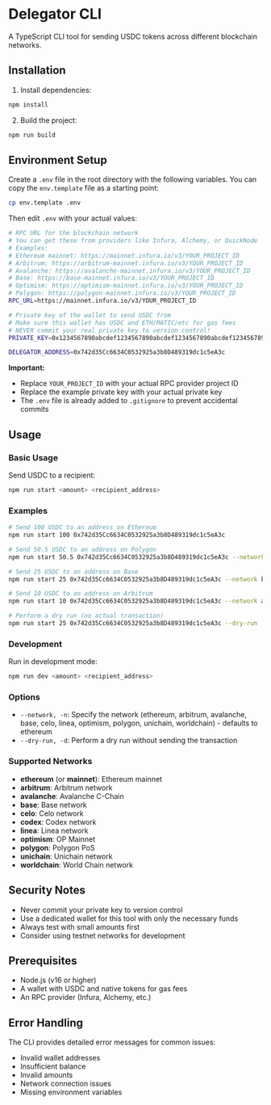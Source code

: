 # Delegator CLI

A TypeScript CLI tool for sending USDC tokens across different blockchain networks.

## Installation

1. Install dependencies:
```bash
npm install
```

2. Build the project:
```bash
npm run build
```

## Environment Setup

Create a `.env` file in the root directory with the following variables. You can copy the `env.template` file as a starting point:

```bash
cp env.template .env
```

Then edit `.env` with your actual values:

```bash
# RPC URL for the blockchain network
# You can get these from providers like Infura, Alchemy, or QuickNode
# Examples:
# Ethereum mainnet: https://mainnet.infura.io/v3/YOUR_PROJECT_ID
# Arbitrum: https://arbitrum-mainnet.infura.io/v3/YOUR_PROJECT_ID
# Avalanche: https://avalanche-mainnet.infura.io/v3/YOUR_PROJECT_ID
# Base: https://base-mainnet.infura.io/v3/YOUR_PROJECT_ID
# Optimism: https://optimism-mainnet.infura.io/v3/YOUR_PROJECT_ID
# Polygon: https://polygon-mainnet.infura.io/v3/YOUR_PROJECT_ID
RPC_URL=https://mainnet.infura.io/v3/YOUR_PROJECT_ID

# Private key of the wallet to send USDC from
# Make sure this wallet has USDC and ETH/MATIC/etc for gas fees
# NEVER commit your real private key to version control!
PRIVATE_KEY=0x1234567890abcdef1234567890abcdef1234567890abcdef1234567890abcdef

DELEGATOR_ADDRESS=0x742d35Cc6634C0532925a3b8D489319dc1c5eA3c
```

**Important:** 
- Replace `YOUR_PROJECT_ID` with your actual RPC provider project ID
- Replace the example private key with your actual private key
- The `.env` file is already added to `.gitignore` to prevent accidental commits

## Usage

### Basic Usage

Send USDC to a recipient:
```bash
npm run start <amount> <recipient_address>
```

### Examples

```bash
# Send 100 USDC to an address on Ethereum
npm run start 100 0x742d35Cc6634C0532925a3b8D489319dc1c5eA3c

# Send 50.5 USDC to an address on Polygon
npm run start 50.5 0x742d35Cc6634C0532925a3b8D489319dc1c5eA3c --network polygon

# Send 25 USDC to an address on Base
npm run start 25 0x742d35Cc6634C0532925a3b8D489319dc1c5eA3c --network base

# Send 10 USDC to an address on Arbitrum
npm run start 10 0x742d35Cc6634C0532925a3b8D489319dc1c5eA3c --network arbitrum

# Perform a dry run (no actual transaction)
npm run start 25 0x742d35Cc6634C0532925a3b8D489319dc1c5eA3c --dry-run
```

### Development

Run in development mode:
```bash
npm run dev <amount> <recipient_address>
```

### Options

- `--network, -n`: Specify the network (ethereum, arbitrum, avalanche, base, celo, linea, optimism, polygon, unichain, worldchain) - defaults to ethereum
- `--dry-run, -d`: Perform a dry run without sending the transaction

### Supported Networks

- **ethereum** (or **mainnet**): Ethereum mainnet
- **arbitrum**: Arbitrum network
- **avalanche**: Avalanche C-Chain
- **base**: Base network
- **celo**: Celo network
- **codex**: Codex network
- **linea**: Linea network
- **optimism**: OP Mainnet
- **polygon**: Polygon PoS
- **unichain**: Unichain network
- **worldchain**: World Chain network

## Security Notes

- Never commit your private key to version control
- Use a dedicated wallet for this tool with only the necessary funds
- Always test with small amounts first
- Consider using testnet networks for development

## Prerequisites

- Node.js (v16 or higher)
- A wallet with USDC and native tokens for gas fees
- An RPC provider (Infura, Alchemy, etc.)

## Error Handling

The CLI provides detailed error messages for common issues:
- Invalid wallet addresses
- Insufficient balance
- Invalid amounts
- Network connection issues
- Missing environment variables 